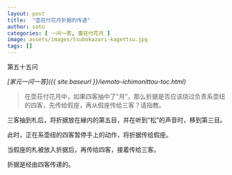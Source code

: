 ```yaml
---
layout: post
title:  "壶荘付花月折据的传递"
author: soto
categories: [ 一问一答, 壷荘付花月 ]
image: assets/images/tsubokazari-kagettsu.jpg
tags: []
---
```


第五十五问

*[家元一问一答]({{ site.baseurl }}/iemoto-ichimonittou-toc.html)*

> 在壶荘付花月中，如果四客抽中了“月”，那么折据是否应该绕过负责系壶纽的四客，先传给假座，再从假座传给三客？请指教。

三客抽到札后，将折据放在縁内的第五目，并在听到“松”的声音时，移到第三目。

此时，正在系壶纽的四客暂停手上的动作，将折据传给假座。

当假座的札被放入折据后，再传给四客，接着传给三客。

折据是经由四客传递的。